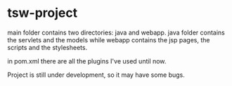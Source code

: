 # tsw-project

main folder contains two directories: java and webapp.
java folder contains the servlets and the models while webapp contains the jsp pages, the scripts and the stylesheets. 

in pom.xml there are all the plugins I've used until now. 

Project is still under development, so it may have some bugs. 

